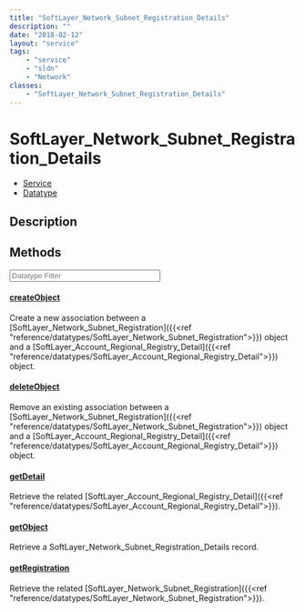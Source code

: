 ```yaml
---
title: "SoftLayer_Network_Subnet_Registration_Details"
description: ""
date: "2018-02-12"
layout: "service"
tags:
    - "service"
    - "sldn"
    - "Network"
classes:
    - "SoftLayer_Network_Subnet_Registration_Details"
---
```

# SoftLayer_Network_Subnet_Registration_Details
<div id='service-datatype'>
    <ul id='sldn-reference-tabs'>
    <li id='service'> <a href='/reference/services/SoftLayer_Network_Subnet_Registration_Details' >Service</a></li>    <li id='datatype'> <a href='/reference/datatypes/SoftLayer_Network_Subnet_Registration_Details' >Datatype</a></li>
    </ul>
</div>

## Description




        
<div id="properties" class="content service-content">

## Methods

<div class="view-filters">
    <div class="clearfix">
        <div class="search-input-box">
            <input placeholder="Datatype Filter" onkeyup="titleSearch(inputId='edit-combine', divId='method-div', elementClass='method-row')" 
                type="text" id="edit-combine" value="" size="30" maxlength="128" class="form-text">
        </div>
    </div>
</div>

#### [createObject](/reference/services/SoftLayer_Network_Subnet_Registration_Details/createObject)
Create a new association between a [SoftLayer_Network_Subnet_Registration]({{<ref "reference/datatypes/SoftLayer_Network_Subnet_Registration">}}) object and a [SoftLayer_Account_Regional_Registry_Detail]({{<ref "reference/datatypes/SoftLayer_Account_Regional_Registry_Detail">}}) object. 

#### [deleteObject](/reference/services/SoftLayer_Network_Subnet_Registration_Details/deleteObject)
Remove an existing association between a [SoftLayer_Network_Subnet_Registration]({{<ref "reference/datatypes/SoftLayer_Network_Subnet_Registration">}}) object and a [SoftLayer_Account_Regional_Registry_Detail]({{<ref "reference/datatypes/SoftLayer_Account_Regional_Registry_Detail">}}) object. 

#### [getDetail](/reference/services/SoftLayer_Network_Subnet_Registration_Details/getDetail)
Retrieve the related [SoftLayer_Account_Regional_Registry_Detail]({{<ref "reference/datatypes/SoftLayer_Account_Regional_Registry_Detail">}}).

#### [getObject](/reference/services/SoftLayer_Network_Subnet_Registration_Details/getObject)
Retrieve a SoftLayer_Network_Subnet_Registration_Details record.

#### [getRegistration](/reference/services/SoftLayer_Network_Subnet_Registration_Details/getRegistration)
Retrieve the related [SoftLayer_Network_Subnet_Registration]({{<ref "reference/datatypes/SoftLayer_Network_Subnet_Registration">}}).

</div>

